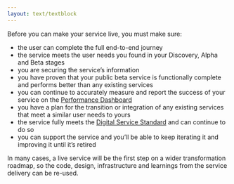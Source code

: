 ```yaml
---
layout: text/textblock
---
```


Before you can make your service live, you must make sure:
- the user can complete the full end-to-end journey
- the service meets the user needs you found in your Discovery, Alpha and Beta stages
- you are securing the service’s information
- you have proven that your public beta service is functionally complete and performs better than any existing services
- you can continue to accurately measure and report the success of your service on the [Performance Dashboard](https://dashboard.gov.au/)
- you have a plan for the transition or integration of any existing services that meet a similar user needs to yours
- the service fully meets the [Digital Service Standard](/standard/) and can continue to do so
- you can support the service and you’ll be able to keep iterating it and improving it until it’s retired

In many cases, a live service will be the first step on a wider transformation roadmap, so the code, design, infrastructure and learnings from the service delivery can be re-used.
